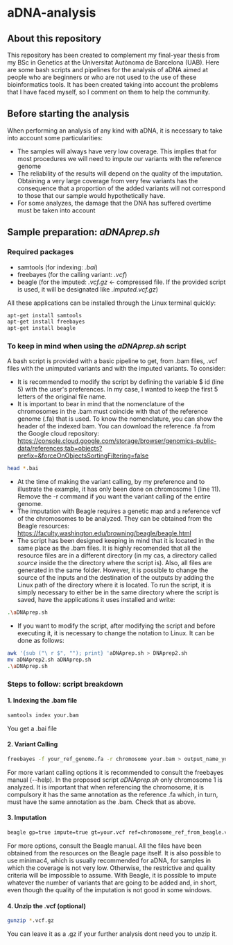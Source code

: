# aDNA-analysis
## About this repository
This repository has been created to complement my final-year thesis from my BSc in Genetics at the Universitat Autònoma de Barcelona (UAB).
Here are some bash scripts and pipelines for the analysis of aDNA aimed at people who are beginners or who are not used to the use of these bioinformatics tools.
It has been created taking into account the problems that I have faced myself, so I comment on them to help the community.
## Before starting the analysis
When performing an analysis of any kind with aDNA, it is necessary to take into account some particularities:
- The samples will always have very low coverage. This implies that for most procedures we will need to impute our variants with the reference genome
- The reliability of the results will depend on the quality of the imputation. Obtaining a very large coverage from very few variants has the consequence that a proportion of the added variants will not correspond to those that our sample would hypothetically have.
- For some analyzes, the damage that the DNA has suffered overtime must be taken into account
## Sample preparation: *aDNAprep.sh*
### Required packages
- samtools (for indexing: *.bai*)
- freebayes (for the calling variant: *.vcf*)
- beagle (for the imputed: *.vcf.gz* <- compressed file. If the provided script is used, it will be designated like *.imputed.vcf.gz*)

All these applications can be installed through the Linux terminal quickly:

```bash
apt-get install samtools
apt-get install freebayes
apt-get install beagle
```

### To keep in mind when using the *aDNAprep.sh* script
A bash script is provided with a basic pipeline to get, from .bam files, .vcf files with the unimputed variants and with the imputed variants.
To consider:
- It is recommended to modify the script by defining the variable $ id (line 5) with the user's preferences. In my case, I wanted to keep the first 5 letters of the original file name.
- It is important to bear in mind that the nomenclature of the chromosomes in the .bam must coincide with that of the reference genome (.fa) that is used. To know the nomenclature, you can show the header of the indexed bam. You can download the reference .fa from the Google cloud repository: https://console.cloud.google.com/storage/browser/genomics-public-data/references;tab=objects?prefix=&forceOnObjectsSortingFiltering=false

``` bash
head *.bai
```
- At the time of making the variant calling, by my preference and to illustrate the example, it has only been done on chromosome 1 (line 11). Remove the -r command if you want the variant calling of the entire genome.
- The imputation with Beagle requires a genetic map and a reference vcf of the chromosomes to be analyzed. They can be obtained from the Beagle resources: https://faculty.washington.edu/browning/beagle/beagle.html
- The script has been designed keeping in mind that it is located in the same place as the .bam files. It is highly recomended that all the resource files are in a different directory (in my cas, a directory called *source* inside the the directory where the script is). Also, all files are generated in the same folder. However, it is possible to change the source of the inputs and the destination of the outputs by adding the Linux path of the directory where it is located.
To run the script, it is simply necessary to either be in the same directory where the script is saved, have the applications it uses installed and write:
``` bash
.\aDNAprep.sh
```
- If you want to modify the script, after modifying the script and before executing it, it is necessary to change the notation to Linux. It can be done as follows:
``` bash
awk '{sub ("\ r $", ""); print} 'aDNAprep.sh > DNAprep2.sh
mv aDNAprep2.sh aDNAprep.sh
.\aDNAprep.sh
```


### Steps to follow: script breakdown
#### 1. Indexing the .bam file
``` bash
samtools index your.bam
```
You get a .bai file
#### 2. Variant Calling
``` bash
freebayes -f your_ref_genome.fa -r chromosome your.bam > output_name_you_want.vcf
```
For more variant calling options it is recommended to consult the freebayes manual (--help). In the proposed script *aDNAprep.sh* only chromosome 1 is analyzed. It is important that when referencing the chromosome, it is compulsory it has the same annotation as the reference .fa which, in turn, must have the same annotation as the .bam. Check that as above. 
#### 3. Imputation
``` bash
beagle gp=true impute=true gt=your.vcf ref=chromosome_ref_from_beagle.vcf.gz map=your_chr_geneticmap_from_beagle.map out=name_and_path_you_want
```
For more options, consult the Beagle manual. All the files have been obtained from the resources on the Beagle page itself. It is also possible to use minimac4, which is usually recommended for aDNA, for samples in which the coverage is not very low. Otherwise, the restrictive and quality criteria will be impossible to assume. With Beagle, it is possible to impute whatever the number of variants that are going to be added and, in short, even though the quality of the imputation is not good in some windows.
#### 4. Unzip the .vcf (optional)
```bash
gunzip *.vcf.gz
```
You can leave it as a .gz if your further analysis dont need you to unzip it. 
